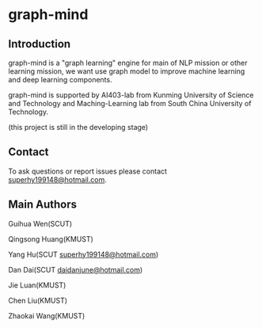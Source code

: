 # graph-mind

## Introduction
graph-mind is a "graph learning" engine for main of NLP mission or other learning mission, we want use graph model to improve machine learning and deep learning components.

graph-mind is supported by AI403-lab from Kunming University of Science and Technology and Maching-Learning lab from South China University of Technology.

(this project is still in the developing stage)

## Contact
To ask questions or report issues please contact superhy199148@hotmail.com.

## Main Authors
Guihua Wen(SCUT)

Qingsong Huang(KMUST)

Yang Hu(SCUT superhy199148@hotmail.com)

Dan Dai(SCUT daidanjune@hotmail.com)

Jie Luan(KMUST)

Chen Liu(KMUST)

Zhaokai Wang(KMUST)
